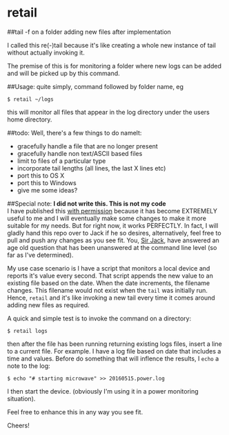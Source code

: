 # retail
##tail -f on a folder adding new files after implementation

I called this re(-)tail because it's like creating a whole new instance of tail without actually invoking it. 

The premise of this is for monitoring a folder where new logs can be added and will be picked up by this command.

##Usage:
quite simply, command followed by folder name, eg

    $ retail ~/logs

this will monitor all files that appear in the log directory under the users home directory.

##todo:
Well, there's a few things to do namelt:
- gracefully handle a file that are no longer present
- gracefully handle non text/ASCII based files 
- limit to files of a particular type
- incorporate tail lengths (all lines, the last X lines etc)
- port this to OS X
- port this to Windows
- give me some ideas?

##Special note:
**I did not write this. This is not my code**  
I have published this [with permission](http://serverfault.com/a/542580/322904) because it has become EXTREMELY useful to me and I will eventually make some changes to make it more suitable for my needs. But for right now, it works PERFECTLY. In fact, I will gladly hand this repo over to Jack if he so desires, alternatively, feel free to pull and push any changes as you see fit. You, [Sir Jack](http://serverfault.com/users/142829/jack), have answered an age old question that has been unanswered at the command line level (so far as I've determined).

My use case scenario is I have a script that monitors a local device and reports it's value every second. That script appends the new value to an existing file based on the date. When the date increments, the filename changes. This filename would not exist when the `tail` was initially run. Hence, `retail` and it's like invoking a new tail every time it comes around adding new files as required. 

A quick and simple test is to invoke the command on a directory:

    $ retail logs

then after the file has been running returning existing logs files, insert a line to a current file. For example. I have a log file based on date that includes a time and values. Before do something that will inflence the results, I `echo` a note to the log:

    $ echo "# starting microwave" >> 20160515.power.log
    
I then start the device. (obviously I'm using it in a power monitoring situation).

Feel free to enhance this in any way you see fit. 

Cheers!
